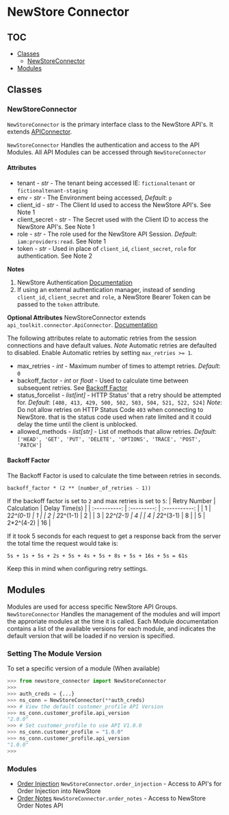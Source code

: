 # NewStore Connector
## TOC
 - [Classes](#classes)
   - [NewStoreConnector](#NewStoreConnector)
 - [Modules](#modules)
## Classes

### NewStoreConnector
`NewStoreConnector` is the primary interface class to the NewStore API's. It extends [APIConnector](https://github.com/kyleranous/api_toolkit/blob/main/docs/connector.md).

`NewStoreConnector` Handles the authentication and access to the API Modules. All API Modules can be accessed through `NewStoreConnector`

#### Attributes

 - tenant - *str* - The tenant being accessed IE: `fictionaltenant` or `fictionaltenant-staging`
 - env - *str* - The Environment being accessed, *Default*: `p`
 - client_id - *str* - The Client Id used to access the NewStore API's. See Note 1
 - client_secret - *str* - The Secret used with the Client ID  to access the NewStore API's. See Note 1
 - role - *str* - The role used for the NewStore API Session. *Default*: `iam:providers:read`. See Note 1
 - token - *str* - Used in place of `client_id`, `client_secret`, `role` for authentication. See Note 2

 **Notes**
 1. NewStore Authentication [Documentation](https://docs.p.newstore.partners/#/http/getting-started/newstore-rest-api/getting-started/authorization)
 2. If using an external authentication manager, instead of sending `client_id`, `client_secret` and `role`, a NewStore Bearer Token can be passed to the `token` attribute.

 **Optional Attributes**
 NewStoreConnector extends `api_toolkit.connector.ApiConnector`. [Documentation](https://github.com/kyleranous/api_toolkit/blob/main/docs/connector.md)

 The following attributes relate to automatic retries from the session connections and have default values. *Note* Automatic retries are defaulted to disabled. Enable Automatic retries by setting `max_retries >= 1`.
 - max_retries - *int* - Maximum number of times to attempt retries. *Default*: `0`
 - backoff_factor - *int* or *float* - Used to calculate time between subsequent retries. See [Backoff Factor](#backoff-factor)
 - status_forcelist - *list[int]* - HTTP Status' that a retry should be attempted for. *Default*: `[408, 413, 429, 500, 502, 503, 504, 521, 522, 524]`
 *Note*: Do not allow retries on HTTP Status Code `403` when connecting to NewStore. that is the status code used when rate limited and it could delay the time until the client is unblocked.
 - allowed_methods - *list[str]* - List of methods that allow retries. *Default*: `['HEAD', 'GET', 'PUT', 'DELETE', 'OPTIONS', 'TRACE', 'POST', 'PATCH']`


#### Backoff Factor
The Backoff Factor is used to calculate the time between retries in seconds. 
```
backoff_factor * (2 ** (number_of_retries - 1))
```
If the backoff factor is set to `2` and max retries is set to `5`:
| Retry Number | Calculation | Delay Time(s) |
| :----------: | :---------: | :-----------: |
| 1            | 2*2^(0-1)   | 1             |
| 2            | 2*2^(1-1)   | 2             |
| 3            | 2*2^(2-1)   | 4             |
| 4            | 2*2^(3-1)   | 8             |
| 5            | 2*2^(4-2)   | 16            |

If it took 5 seconds for each request to get a response back from the server the total time the request would take is:
```
5s + 1s + 5s + 2s + 5s + 4s + 5s + 8s + 5s + 16s + 5s = 61s
```
Keep this in mind when configuring retry settings.


## Modules
Modules are used for access specific NewStore API Groups. `NewStoreConnector` Handles the management of the modules and will import the approriate modules at the time it is called. Each Module documentation contains a list of the available versions for each module, and indicates the default version that will be loaded if no version is specified. 

### Setting The Module Version
To set a specific version of a module (When available)
```python
>>> from newstore_connector import NewStoreConnector
>>>
>>> auth_creds = {...}
>>> ns_conn = NewStoreConnector(**auth_creds)
>>> # View the default customer_profile API Version
>>> ns_conn.customer_profile.api_version
"2.0.0"
>>> # Set customer_profile to use API V1.0.0
>>> ns_conn.customer_profile = "1.0.0"
>>> ns_conn.customer_profile.api_version
"1.0.0"
>>>
```

### Modules
 - [Order Injection](order_injection_0_1.md) `NewStoreConnector.order_injection` - Access to API's for Order Injection into NewStore
 - [Order Notes](order_notes.md) `NewStoreConnector.order_notes` - Access to NewStore Order Notes API